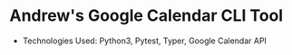 # Andrew's Google Calendar CLI Tool
- Technologies Used: Python3, Pytest, Typer, Google Calendar API
